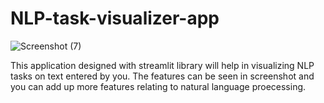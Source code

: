 # NLP-task-visualizer-app


![Screenshot (7)](https://user-images.githubusercontent.com/39756589/85924804-24d74a80-b8b2-11ea-8d82-54b564d0bc8e.png)

This application designed with streamlit library will help in visualizing NLP tasks on text entered by you.
The features can be seen in screenshot and you can add up more features relating to natural language proecessing.

